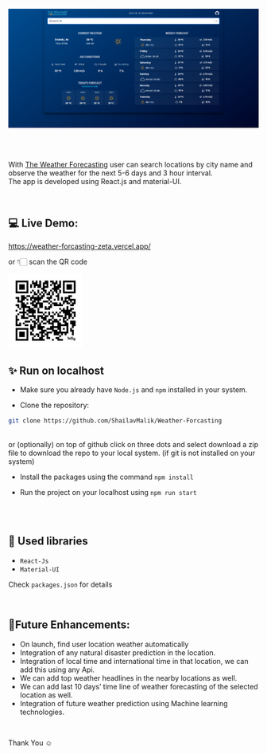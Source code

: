![screenshot](./public/screenshot.png)

<br/>
<br/>

With [The Weather Forecasting](https://weather-forcasting-zeta.vercel.app/) user can search locations by city name and observe the weather for the next 5-6 days and 3 hour interval.
<br />
The app is developed using React.js and material-UI.

<br/>

## 💻 Live Demo:

https://weather-forcasting-zeta.vercel.app/

or 👇🏻  scan the QR code 

<img src="./public\bit.ly_4clh4df.png" width=150 height=150 >

<br/>

## ✨ Run on localhost

- Make sure you already have `Node.js` and `npm` installed in your system.

- Clone the repository:

```bash
git clone https://github.com/ShailavMalik/Weather-Forcasting
```
<br>
         or (optionally) on top of github click on three dots and select download a zip file to download the repo to your local system.  (if git is not installed on your system)

<br>

- Install the packages using the command `npm install`

- Run the project on your localhost using `npm run start`

<br/>


<br/>

## 📙 Used libraries

- `React-Js`
- `Material-UI`

Check `packages.json` for details

<br/>

## 📄Future Enhancements: 

- On launch, find user location weather automatically
- Integration of any natural disaster prediction in the location.
- Integration of local time and international time in that location, we can add this using any Api.
-	We can add top weather headlines in the nearby locations as well.
- We can add last 10 days’ time line of weather forecasting of the selected location as well.
- Integration of future weather prediction using Machine learning technologies.


<br/>

Thank You ☺